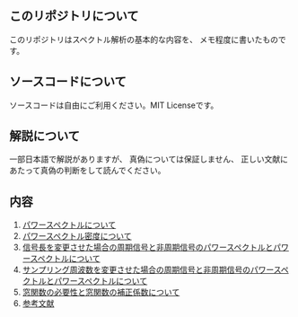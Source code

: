 ## このリポジトリについて
このリポジトリはスペクトル解析の基本的な内容を、
メモ程度に書いたものです。

## ソースコードについて
ソースコードは自由にご利用ください。MIT Licenseです。

## 解説について
一部日本語で解説がありますが、
真偽については保証しません、
正しい文献にあたって真偽の判断をして読んでください。

## 内容
1. [パワースペクトルについて](doc/ps.md)
1. [パワースペクトル密度について](doc/psd.md)
1. [信号長を変更させた場合の周期信号と非周期信号のパワースペクトルとパワースペクトルについて](doc/)
1. [サンプリング周波数を変更させた場合の周期信号と非周期信号のパワースペクトルとパワースペクトルについて](doc/)
1. [窓関数の必要性と窓関数の補正係数について](doc/)
1. [参考文献](doc/ref.md)
